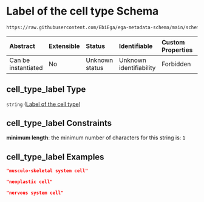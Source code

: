 # Label of the cell type Schema

```txt
https://raw.githubusercontent.com/EbiEga/ega-metadata-schema/main/schemas/EGA.common-definitions.json#/definitions/cell-type-descriptor/properties/cell_type_label
```



| Abstract            | Extensible | Status         | Identifiable            | Custom Properties | Additional Properties | Access Restrictions | Defined In                                                                                           |
| :------------------ | :--------- | :------------- | :---------------------- | :---------------- | :-------------------- | :------------------ | :--------------------------------------------------------------------------------------------------- |
| Can be instantiated | No         | Unknown status | Unknown identifiability | Forbidden         | Allowed               | none                | [EGA.common-definitions.json\*](../../../schemas/EGA.common-definitions.json "open original schema") |

## cell\_type\_label Type

`string` ([Label of the cell type](ega-12-definitions-cell-type-properties-label-of-the-cell-type.md))

## cell\_type\_label Constraints

**minimum length**: the minimum number of characters for this string is: `1`

## cell\_type\_label Examples

```json
"musculo-skeletal system cell"
```

```json
"neoplastic cell"
```

```json
"nervous system cell"
```
